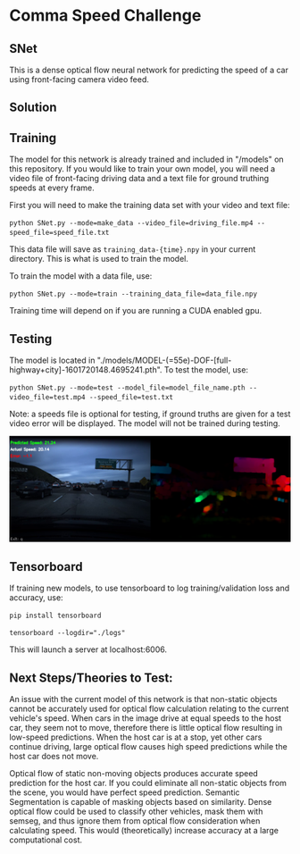 # Comma Speed Challenge

## SNet

This is a dense optical flow neural network for predicting the speed of a car using front-facing camera video feed.

## Solution

## Training
The model for this network is already trained and included in "/models" on this repository.
If you would like to train your own model, you will need a video file of front-facing driving data and a text file for ground truthing speeds at every frame.

First you will need to make the training data set with your video and text file:

`python SNet.py --mode=make_data --video_file=driving_file.mp4 --speed_file=speed_file.txt`

This data file will save as `training_data-{time}.npy` in your current directory. This is what is used to train the model.

To train the model with a data file, use:

`python SNet.py --mode=train --training_data_file=data_file.npy`

Training time will depend on if you are running a CUDA enabled gpu.

## Testing
The model is located in "./models/MODEL-(=55e)-DOF-[full-highway+city]-1601720148.4695241.pth".
To test the model, use:

`python SNet.py --mode=test --model_file=model_file_name.pth --video_file=test.mp4 --speed_file=test.txt`

Note: a speeds file is optional for testing, if ground truths are given for a test video error will be displayed. The model will not be trained during testing.

![Flow](flow_img.png)

## Tensorboard
If training new models, to use tensorboard to log training/validation loss and accuracy, use:

`pip install tensorboard`

`tensorboard --logdir="./logs"`

This will launch a server at localhost:6006.

## Next Steps/Theories to Test:
An issue with the current model of this network is that non-static objects cannot be accurately used for optical flow calculation relating to the current vehicle's speed.
When cars in the image drive at equal speeds to the host car, they seem not to move, therefore there is little optical flow resulting in low-speed predictions.
When the host car is at a stop, yet other cars continue driving, large optical flow causes high speed predictions while the host car does not move.

Optical flow of static non-moving objects produces accurate speed prediction for the host car. If you could eliminate all non-static objects from the scene, you would have perfect speed prediction.
Semantic Segmentation is capable of masking objects based on similarity. Dense optical flow could be used to classify other vehicles, mask them with semseg, and thus ignore them from optical flow consideration when calculating speed. This would (theoretically) increase accuracy at a large computational cost.
